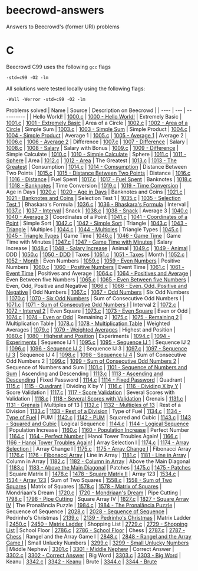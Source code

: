 # beecrowd-answers
Answers to Beecrowd's (former URI) problems

# C

Beecrowd C99 uses the following `gcc` flags

`-std=c99 -O2 -lm`

All solutions were tested locally using the following flags:

`-Wall -Werror -std=c99 -O2 -lm`

Problems solved
| Name | Source | Description on Beecrowd |
| ---- | --- | ---------- |
| Hello World! | [1000.c](src/C/1000.c) | [1000 - Hello World!](https://judge.beecrowd.com/en/problems/view/1000)
| Extremely Basic | [1001.c](src/C/1001.c) | [1001 - Extremely Basic](https://judge.beecrowd.com/en/problems/view/1001)
| Area of a Circle | [1002.c](src/C/1002.c) | [1002 - Area of a Circle](https://judge.beecrowd.com/en/problems/view/1002)
| Simple Sum | [1003.c](src/C/1003.c) | [1003 - Simple Sum](https://judge.beecrowd.com/en/problems/view/1003)
| Simple Product | [1004.c](src/C/1004.c) | [1004 - Simple Product](https://judge.beecrowd.com/en/problems/view/1004)
| Average 1 | [1005.c](src/C/1005.c) | [1005 - Average 1](https://judge.beecrowd.com/en/problems/view/1005)
| Average 2 | [1006.c](src/C/1006.c) | [1006 - Average 2](https://judge.beecrowd.com/en/problems/view/1006)
| Difference | [1007.c](src/C/1007.c) | [1007 - Difference](https://judge.beecrowd.com/en/problems/view/1007)
| Salary | [1008.c](src/C/1008.c) | [1008 - Salary](https://judge.beecrowd.com/en/problems/view/1008)
| Salary with Bonus | [1009.c](src/C/1009.c) | [1009 - Difference](https://judge.beecrowd.com/en/problems/view/1009)
| Simple Calculate | [1010.c](src/C/1010.c) | [1010 - Simple Calculate](https://judge.beecrowd.com/en/problems/view/1010)
| Sphere | [1011.c](src/C/1011.c) | [1011 - Sphere](https://judge.beecrowd.com/en/problems/view/1011)
| Area | [1012.c](src/C/1012.c) | [1012 - Area](https://judge.beecrowd.com/en/problems/view/1012)
| The Greatest | [1013.c](src/C/1013.c) | [1013 - The Greatest](https://judge.beecrowd.com/en/problems/view/1013)
| Consumption | [1014.c](src/C/1014.c) | [1014 - Comsumption](https://judge.beecrowd.com/en/problems/view/1014)
| Distance Between Two Points | [1015.c](src/C/1015.c) | [1015 - Distance Between Two Points](https://judge.beecrowd.com/en/problems/view/1015)
| Distance | [1016.c](src/C/1016.c) | [1016 - Distance](https://judge.beecrowd.com/en/problems/view/1016)
| Fuel Spent | [1017.c](src/C/1017.c) | [1017 - Fuel Spent](https://judge.beecrowd.com/en/problems/view/1017)
| Banknotes | [1018.c](src/C/1018.c) | [1018 - Banknotes](https://judge.beecrowd.com/en/problems/view/1018)
| Time Conversion | [1019.c](src/C/1019.c) | [1019 - Time Conversion](https://judge.beecrowd.com/en/problems/view/1019)
| Age in Days | [1020.c](src/C/1020.c) | [1020 - Age in Days](https://judge.beecrowd.com/en/problems/view/1020)
| Banknotes and Coins | [1021.c](src/C/1021.c) | [1021 - Banknotes and Coins](https://judge.beecrowd.com/en/problems/view/1021)
| Selection Test 1 | [1035.c](src/C/1035.c) | [1035 - Selection Test 1](https://judge.beecrowd.com/en/problems/view/1035)
| Bhaskara's Formula | [1036.c](src/C/1036.c) | [1036 - Bhaskara's Formula](https://judge.beecrowd.com/en/problems/view/1036)
| Interval | [1037.c](src/C/1037.c) | [1037 - Interval](https://judge.beecrowd.com/en/problems/view/1037)
| Snack | [1038.c](src/C/1038.c) | [1038 - Snack](https://judge.beecrowd.com/en/problems/view/1038)
| Average 3 | [1040.c](src/C/1040.c) | [1040 - Average 3](https://judge.beecrowd.com/en/problems/view/1040)
| Coordinates of a Point | [1041.c](src/C/1041.c) | [1041 - Coordinates of a Point](https://judge.beecrowd.com/en/problems/view/1041)
| Simple Sort | [1042.c](src/C/1042.c) | [1042 - Simple Sort](https://judge.beecrowd.com/en/problems/view/1042)
| Triangle | [1043.c](src/C/1043.c) | [1043 - Triangle](https://judge.beecrowd.com/en/problems/view/1043)
| Multiples | [1044.c](src/C/1044.c) | [1044 - Multiples](https://judge.beecrowd.com/en/problems/view/1044)
| Triangle Types | [1045.c](src/C/1045.c) | [1045 - Triangle Types](https://judge.beecrowd.com/en/problems/view/1045)
| Game Time | [1046.c](src/C/1046.c) | [1046 - Game Time](https://judge.beecrowd.com/en/problems/view/1046)
| Game Time with Minutes | [1047.c](src/C/1047.c) | [1047 - Game Time with Minutes](https://judge.beecrowd.com/en/problems/view/1047)
| Salary Increase | [1048.c](src/C/1048.c) | [1048 - Salary Increase](https://judge.beecrowd.com/en/problems/view/1048)
| Animal | [1049.c](src/C/1049.c) | [1049 - Animal](https://judge.beecrowd.com/en/problems/view/1049)
| DDD | [1050.c](src/C/1050.c) | [1050 - DDD](https://judge.beecrowd.com/en/problems/view/1050)
| Taxes | [1051.c](src/C/1051.c) | [1051 - Taxes](https://judge.beecrowd.com/en/problems/view/1051)
| Month | [1052.c](src/C/1052.c) | [1052 - Month](https://judge.beecrowd.com/en/problems/view/1052)
| Even Numbers | [1059.c](src/C/1059.c) | [1059 - Even Numbers](https://judge.beecrowd.com/en/problems/view/1059)
| Positive Numbers | [1060.c](src/C/1060.c) | [1060 - Positive Numbers](https://judge.beecrowd.com/en/problems/view/1060)
| Event Time | [1061.c](src/C/1061.c) | [1061 - Event Time](https://judge.beecrowd.com/en/problems/view/1061)
| Positives and Average | [1064.c](src/C/1064.c) | [1064 - Positives and Average](https://judge.beecrowd.com/en/problems/view/1064)
| Even Between five Numbers | [1065.c](src/C/1065.c) | [1065 - Even Between five Numbers](https://judge.beecrowd.com/en/problems/view/1065)
| Even, Odd, Positive and Negative | [1066.c](src/C/1066.c) | [1066 - Even, Odd, Positive and Negative](https://judge.beecrowd.com/en/problems/view/1066)
| Odd Numbers | [1067.c](src/C/1067.c) | [1067 - Odd Numbers](https://judge.beecrowd.com/en/problems/view/1067)
| Six Odd Numbers | [1070.c](src/C/1070.c) | [1070 - Six Odd Numbers](https://judge.beecrowd.com/en/problems/view/1070)
| Sum of Consecutive Odd Numbers I | [1071.c](src/C/1071.c) | [1071 - Sum of Consecutive Odd Numbers I](https://judge.beecrowd.com/en/problems/view/1071)
| Interval 2 | [1072.c](src/C/1072.c) | [1072 - Interval 2](https://judge.beecrowd.com/en/problems/view/1072)
| Even Square | [1073.c](src/C/1073.c) | [1073 - Even Square](https://judge.beecrowd.com/en/problems/view/1073)
| Even or Odd | [1074.c](src/C/1074.c) | [1074 - Even or Odd](https://judge.beecrowd.com/en/problems/view/1074)
| Remaining 2 | [1075.c](src/C/1075.c) | [1075 - Remaining 2](https://judge.beecrowd.com/en/problems/view/1075)
| Multiplication Table | [1078.c](src/C/1078.c) | [1078 - Multiplication Table](https://judge.beecrowd.com/en/problems/view/1078)
| Weighted Averages | [1079.c](src/C/1079.c) | [1079 - Weighted Averages](https://judge.beecrowd.com/en/problems/view/1079)
| Highest and Position | [1080.c](src/C/1080.c) | [1080 - Highest and Position](https://judge.beecrowd.com/en/problems/view/1080)
| Experiments | [1094.c](src/C/1094.c) | [1094 - Experiments](https://judge.beecrowd.com/en/problems/view/1094)
| Sequence IJ 1 | [1095.c](src/C/1095.c) | [1095 - Sequence IJ 1](https://judge.beecrowd.com/en/problems/view/1095)
| Sequence IJ 2 | [1096.c](src/C/1096.c) | [1096 - Sequence IJ 2](https://judge.beecrowd.com/en/problems/view/1096)
| Sequence IJ 3 | [1097.c](src/C/1097.c) | [1097 - Sequence IJ 3](https://judge.beecrowd.com/en/problems/view/1097)
| Sequence IJ 4 | [1098.c](src/C/1098.c) | [1098 - Sequence IJ 4](https://judge.beecrowd.com/en/problems/view/1098)
| Sum of Consecutive Odd Numbers 2 | [1099.c](src/C/1099.c) | [1099 - Sum of Consecutive Odd Numbers 2](https://judge.beecrowd.com/en/problems/view/1099)
| Sequence of Numbers and Sum | [1101.c](src/C/1101.c) | [1101 - Sequence of Numbers and Sum](https://judge.beecrowd.com/en/problems/view/1101)
| Ascending and Descending | [1113.c](src/C/1113.c) | [1113 - Ascending and Descending](https://judge.beecrowd.com/en/problems/view/1113)
| Fixed Password | [1114.c](src/C/1114.c) | [1114 - Fixed Password](https://judge.beecrowd.com/en/problems/view/1114)
| Quadrant | [1115.c](src/C/1115.c) | [1115 - Quadrant](https://judge.beecrowd.com/en/problems/view/1115)
| Dividing X by Y | [1116.c](src/C/1116.c) | [1116 - Dividing X by Y](https://judge.beecrowd.com/en/problems/view/1116)
| Score Validation | [1117.c](src/C/1117.c) | [1117 - Score Validation](https://judge.beecrowd.com/en/problems/view/1117)
| Several Scores with Validation | [1118.c](src/C/1118.c) | [1118 - Several Scores with Validation](https://judge.beecrowd.com/en/problems/view/1118)
| Grenais | [1131.c](src/C/1131.c) | [1131 - Grenais](https://judge.beecrowd.com/en/problems/view/1131)
| Multiples of 13 | [1132.c](src/C/1132.c) | [1132 - Multiples of 13](https://judge.beecrowd.com/en/problems/view/1132)
| Rest of a Division | [1133.c](src/C/1133.c) | [1133 - Rest of a Division](https://judge.beecrowd.com/en/problems/view/1133)
| Type of Fuel | [1134.c](src/C/1134.c) | [1134 - Type of Fuel](https://judge.beecrowd.com/en/problems/view/1134)
| PUM | [1142.c](src/C/1142.c) | [1142 - PUM](https://judge.beecrowd.com/en/problems/view/1142)
| Squared and Cubic | [1143.c](src/C/1143.c) | [1143 - Squared and Cubic](https://judge.beecrowd.com/en/problems/view/1143)
| Logical Sequence | [1144.c](src/C/1144.c) | [1144 - Logical Sequence](https://judge.beecrowd.com/en/problems/view/1144)
| Population Increase | [1160.c](src/C/1160.c) | [1160 - Population Increase](https://judge.beecrowd.com/en/problems/view/1160)
| Perfect Number | [1164.c](src/C/1164.c) | [1164 - Perfect Number](https://judge.beecrowd.com/en/problems/view/1164)
| Hanoi Tower Troubles Again! | [1166.c](src/C/1166.c) | [1166 - Hanoi Tower Troubles Again!](https://judge.beecrowd.com/en/problems/view/1166)
| Array Selection I | [1174.c](src/C/1174.c) | [1174 - Array Selection I](https://judge.beecrowd.com/en/problems/view/1174)
| Array Change I | [1175.c](src/C/1175.c) | [1175 - Array Change I](https://judge.beecrowd.com/en/problems/view/1175)
| Fibonacci Array | [1176.c](src/C/1176.c) | [1176 - Fibonacci Array](https://judge.beecrowd.com/en/problems/view/1176)
| Line in Array | [1181.c](src/C/1181.c) | [1181 - Line in Array](https://judge.beecrowd.com/en/problems/view/1181)
| Column in Array | [1182.c](src/C/1182.c) | [1182 - Column in Array](https://judge.beecrowd.com/en/problems/view/1182)
| Above the Main Diagonal | [1183.c](src/C/1183.c) | [1183 - Above the Main Diagonal](https://judge.beecrowd.com/en/problems/view/1183)
| Patches | [1475.c](src/C/1475.c) | [1475 - Patches](https://judge.beecrowd.com/en/problems/view/1475)
| Square Matrix II | [1478.c](src/C/1478.c) | [1478 - Square Matrix II](https://judge.beecrowd.com/en/problems/view/1478)
| Array 123 | [1534.c](src/C/1534.c) | [1534 - Array 123](https://judge.beecrowd.com/en/problems/view/1534)
| Sum of Two Squares | [1558.c](src/C/1558.c) | [1558 - Sum of Two Squares](https://judge.beecrowd.com/en/problems/view/1558)
| Matrix of Squares | [1578.c](src/C/1578.c) | [1578 - Matrix of Squares](https://judge.beecrowd.com/en/problems/view/1578)
| Mondriaan's Dream | [1720.c](src/C/1720.c) | [1720 - Mondriaan's Dream](https://judge.beecrowd.com/en/problems/view/1720)
| Pipe Cutting | [1798.c](src/C/1798.c) | [1798 - Pipe Cutting](https://judge.beecrowd.com/en/problems/view/1798)
| Square Array IV | [1827.c](src/C/1827.c) | [1827 - Square Array IV](https://judge.beecrowd.com/en/problems/view/1827)
| The Pronalância Puzzle | [1984.c](src/C/1984.c) | [1984 - The Pronalância Puzzle](https://judge.beecrowd.com/en/problems/view/1984)
| Sequence of Sequence | [2028.c](src/C/2028.c) | [2028 - Sequence of Sequence](https://judge.beecrowd.com/en/problems/view/2028)
| Pedrinho's Christmas | [2139.c](src/C/2139.c) | [2139 - Pedrinho's Christmas](https://judge.beecrowd.com/en/problems/view/2139)
| Matrix Ladder | [2450.c](src/C/2450.c) | [2450 - Matrix Ladder](https://judge.beecrowd.com/en/problems/view/2450)
| Shopping List | [2729.c](src/C/2729.c) | [2729 - Shopping List](https://judge.beecrowd.com/en/problems/view/2729)
| School Floor | [2786.c](src/C/2786.c) | [2786 - School Floor](https://judge.beecrowd.com/en/problems/view/2786)
| Chess | [2787.c](src/C/2787.c) | [2787 - Chess](https://judge.beecrowd.com/en/problems/view/2787)
| Rangel and the Array Game I | [2848.c](src/C/2848.c) | [2848 - Rangel and the Array Game I](https://judge.beecrowd.com/en/problems/view/2848)
| Small Unlucky Numbers | [3299.c](src/C/3299.c) | [3299 - Small Unlucky Numbers](https://judge.beecrowd.com/en/problems/view/3299)
| Middle Nephew | [3301.c](src/C/3301.c) | [3301 - Middle Nephew](https://judge.beecrowd.com/en/problems/view/3301)
| Correct Answer | [3302.c](src/C/3302.c) | [3302 - Correct Answer](https://judge.beecrowd.com/en/problems/view/3302)
| Big Word | [3303.c](src/C/3303.c) | [3303 - Big Word](https://judge.beecrowd.com/en/problems/view/3303)
| Keanu | [3342.c](src/C/3342.c) | [3342 - Keanu](https://judge.beecrowd.com/en/problems/view/3342)
| Brute | [3344.c](src/C/3344.c) | [3344 - Brute](https://judge.beecrowd.com/en/problems/view/3344)
